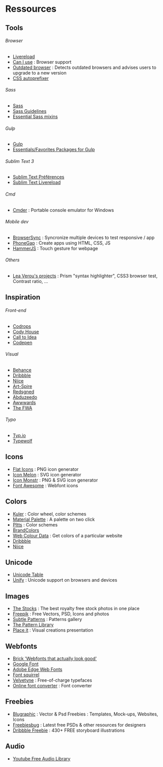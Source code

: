 # Ressources

## Tools
###### Browser
* [Livereload](http://livereload.com/ "Livereload")
* [Can I use](http://caniuse.com/ "Can I use") : Browser support
* [Outdated browser](http://outdatedbrowser.com/en "Can I use") : Detects outdated browsers and advises users to upgrade to a new version
* [CSS autoprefixer](https://github.com/postcss/autoprefixer "CSS autoprefixer")

###### Sass
* [Sass](http://sass-lang.com/ "Sass")
* [Sass Guidelines](http://sass-guidelin.es/ "Sass Guidelines")
* [Essential Sass mixins](http://www.developerdrive.com/2014/11/15-essential-sass-mixins/ "Essential Sass mixins")

###### Gulp
* [Gulp](http://gulpjs.com/ "Gulp")
* [Essentials/Favorites Packages for Gulp](https://gist.github.com/brunodsgn/f61ef14d99220570cf37 "ssentials/Favorites Packages for Gulp")

###### Sublim Text 3
* [Sublim Text Préférences](https://github.com/Grafikart/ST3-Preferences "Sublim Text Préférences")
* [Sublim Text Livereload](https://github.com/Grafikart/ST3-LiveReload "Sublim Text Livereload")

###### Cmd
* [Cmder](http://bliker.github.io/cmder/ "Cmder") : Portable console emulator for Windows

###### Mobile dev
* [BrowserSync](http://www.browsersync.io/ "BrowserSync") : Syncronize multiple devices to test responsive / app
* [PhoneGap](http://phonegap.com/ "PhoneGap") : Create apps using HTML, CSS, JS
* [HammerJS](http://hammerjs.github.io/ "HammerJS") : Touch gesture for webpage

###### Others
* [Lea Verou's projects](http://lea.verou.me/projects/ "Projects Lea Verou") : Prism "syntax highlighter", CSS3 browser test, Contrast ratio, ... 

## Inspiration
###### Front-end
* [Codrops](http://tympanus.net/codrops/ "Codrops")
* [Cody House](http://codyhouse.co/ "Cody House")
* [Call to Idea](http://calltoidea.com/ "Call to Idea")
* [Codepen](http://codepen.io/ "Codepen")

###### Visual
* [Behance](https://www.behance.net/ "Behance")
* [Dribbble](https://dribbble.com/ "Dribbble")
* [Niice](https://niice.co/ "Niice")
* [Art-Spire](http://www.art-spire.com/category/webdesign/ "Art-Spire")
* [Redsgned](http://redsgned.com/ "Redsgned")
* [Abduzeedo](http://abduzeedo.com/ "Abduzeedo")
* [Awwwards](http://www.awwwards.com/awards-of-the-day/ "Awwwards")
* [The FWA](http://www.thefwa.com/ "The FWA")

###### Typo
* [Typ.io](http://www.typ.io/ "Typ.io")
* [Typewolf](http://www.typewolf.com/ "Typewolf")

## Icons
* [Flat Icons](http://flaticons.net/ "Flat Icons") : PNG icon generator
* [Icon Melon](http://iconmelon.com/ "Icon Melon") : SVG icon generator
* [Icon Monstr](http://iconmonstr.com/ "Icon Monstr") : PNG & SVG icon generator
* [Font Awesome](http://fortawesome.github.io/Font-Awesome/ "Font Awesome") : Webfont icons

## Colors
* [Kuler](https://color.adobe.com/fr/ "Kuler") : Color wheel, color schemes
* [Material Palette](http://www.materialpalette.com/ "Material Palette") : A palette on two click
* [Pltts](http://pltts.me// "Pltts") : Color schemes
* [BrandColors](http://brandcolors.net/ "BrandColors")
* [Web Colour Data](http://webcolourdata.com/ "Web Colour Data") : Get colors of a particular website
* [Dribbble](https://dribbble.com/ "Dribbble")
* [Niice](https://niice.co/ "Niice")

## Unicode
* [Unicode Table](http://unicode-table.com/en/ "Unicode Table")
* [Unify](http://unicode.johnholtripley.co.uk/all/ "Unify") : Unicode support on browsers and devices

## Images
* [The Stocks](http://thestocks.im/ "The Stocks") : The best royalty free stock photos in one place
* [Freepik](http://www.freepik.com/ "Freepik") : Free Vectors, PSD, Icons and photos
* [Subtle Patterns](http://subtlepatterns.com/ "Subtle Patterns") : Patterns gallery
* [The Pattern Library](http://thepatternlibrary.com/ "The Pattern Library")
* [Place it](https://placeit.net/ "Place it") : Visual creations presentation

## Webfonts
* [Brick 'Webfonts that actually look good'](http://brick.im/ "Brick")
* [Google Font](https://www.google.com/fonts "Google Font")
* [Adobe Edge Web Fonts](https://edgewebfonts.adobe.com/fonts "Adobe Edge Web Fonts")
* [Font squirrel](http://www.fontsquirrel.com/fonts/list/find_fonts?filter%5Blicense%5D%5B0%5D=web&sort=popular "Font squirrel")
* [Velvetyne](http://velvetyne.fr/ "Velvetyne") :  Free-of-charge typefaces
* [Online font converter](http://onlinefontconverter.com/ "Online font converter") : Font converter

## Freebies
* [Blugraphic](http://www.blugraphic.com/ "Blugraphic") : Vector & Psd Freebies : Templates, Mock-ups, Websites, Icons
* [Freebiesbug](http://freebiesbug.com/psd-freebies/ "Freebiesbug") : Latest free PSDs & other resources for designers
* [Dribbble Freebie](https://dribbble.com/shots/1083617-430-FREE-storyboard-illustrations "Dribbble Freebie") : 430+ FREE storyboard illustrations

## Audio
* [Youtube Free Audio Library](https://www.youtube.com/audiolibrary/music "Youtube Free Audio Library")
